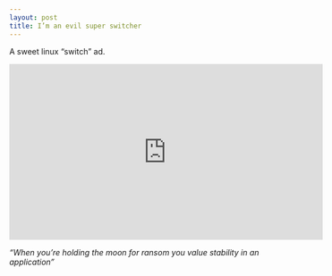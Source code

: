 ```yaml
---
layout: post
title: I’m an evil super switcher
---
```

A sweet linux “switch” ad.

<center><iframe width="560" height="315" src="https://www.youtube.com/embed/9GO3mccvTCs" frameborder="0" allow="autoplay; encrypted-media" allowfullscreen></iframe></center>

*“When you’re holding the moon for ransom you value stability in an application”*
